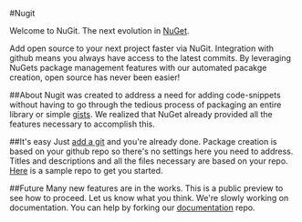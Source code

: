 #Nugit

Welcome to NuGit. The next evolution in [NuGet](http://nuget.org).

Add open source to your next project faster via NuGit. 
Integration with github means you always have access to the latest commits. 
By leveraging NuGets package management features with our automated pacakge 
creation, open source has never been easier!

##About
Nugit was created to address a need for adding code-snippets without having to go through the tedious process of
packaging an entire library or simple [gists](http://gist.github.com). We realized that NuGet already provided all
the features necessary to accomplish this.

##It's easy
Just [add a git](/user/repos) and you're already done. Package creation is based on your github repo so there's
no settings here you need to address. Titles and descriptions and all the files necessary are based on your repo. 
[Here](http://github.com/Buildstarted/Nugit-Sample-Project) is a sample repo to get you started.

##Future
Many new features are in the works. This is a public preview to see how to proceed. Let us know what you
think. We're slowly working on documentation. You can help by forking our [documentation](https://github.com/Buildstarted/Nugit-Documentation) repo.